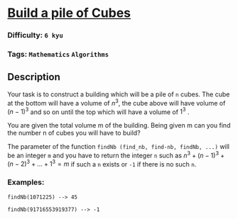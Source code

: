 # [Build a pile of Cubes](https://www.codewars.com/kata/5592e3bd57b64d00f3000047)

### Difficulty: `6 kyu`

### Tags: `Mathematics` `Algorithms`

## Description

Your task is to construct a building which will be a pile of `n` cubes. The cube at the bottom will have a volume of 
$n^3$, the cube above will have volume of $(n-1)^3$ and so on until the top which will have a volume of $1^3$ .

You are given the total volume m of the building. Being given m can you find the number n of cubes you will have to build?

The parameter of the function `findNb (find_nb, find-nb, findNb, ...)` will be an integer `m` and you have to return the integer `n` such as $n^3 + (n-1)^3 + (n-2)^3 + ... + 1^3 = m$ if such a `n` exists or `-1` if there is no such `n`.

### Examples:
```
findNb(1071225) --> 45

findNb(91716553919377) --> -1
```
